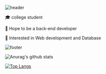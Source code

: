 ![header](https://capsule-render.vercel.app/api?type=wave&color=auto&height=300&section=header&text=Hello%20everyone&fontSize=60)



🎓 college student

🌱 Hope to be a back-end developer

🌴 Interested in Web development and Database




![footer](https://capsule-render.vercel.app/api?type=wave&color=gradient&height=150&section=footer)

![Anurag's github stats](https://github-readme-stats.vercel.app/api?username=subinmun1997&hide=contribs,prs)

[![Top Langs](https://github-readme-stats.vercel.app/api/top-langs/?username=subinmun1997&layout=compact)](https://github.com/anuraghazra/github-readme-stats)
